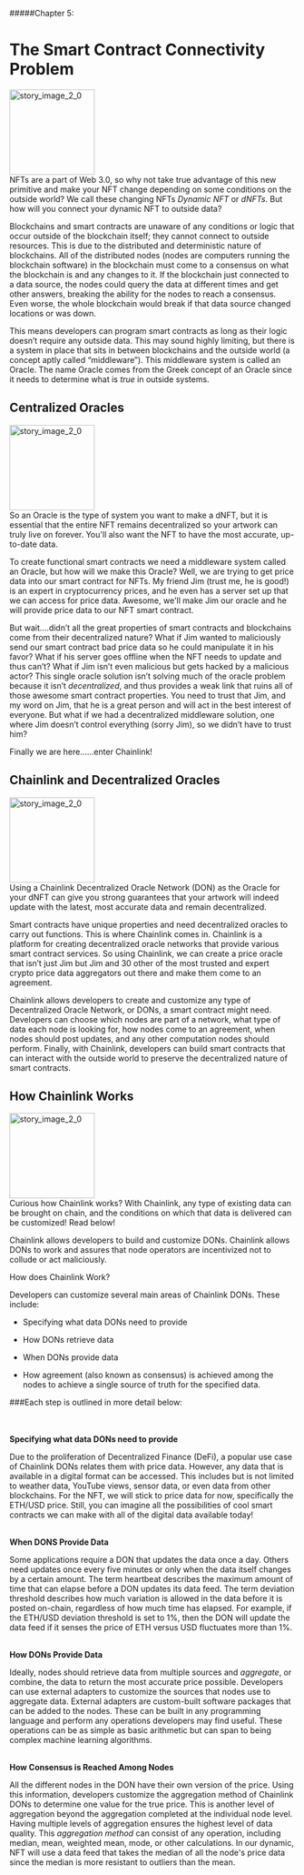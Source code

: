 #####Chapter 5:

# The Smart Contract Connectivity Problem

<ContentWrapp>
  <div class="imgContainer">
    <img alt="story_image_2_0" src="/images/chapter/man.svg" width="150px" height="150px">
  </div>

  <div class="itemsContainer">
    <div class="item-text">
     NFTs are a part of Web 3.0, so why not take true advantage of this new primitive and make your NFT change depending on some conditions on the outside world? We call these changing NFTs <i>Dynamic NFT</i> or <i>dNFTs</i>. But how will you connect your dynamic NFT to outside data?  
    </div>
  </div>
</ContentWrapp>

Blockchains and smart contracts are unaware of any conditions or logic that occur outside of the blockchain itself; they cannot connect to outside resources. This is due to the distributed and deterministic nature of blockchains. All of the distributed nodes (nodes are computers running the blockchain software) in the blockchain must come to a consensus on what the blockchain is and any changes to it. If the blockchain just connected to a data source, the nodes could query the data at different times and get other answers, breaking the ability for the nodes to reach a consensus. Even worse, the whole blockchain would break if that data source changed locations or was down.

This means developers can program smart contracts as long as their logic doesn’t require any outside data. This may sound highly limiting, but there is a system in place that sits in between blockchains and the outside world (a concept aptly called “middleware”). This middleware system is called an Oracle. The name <ColorWord>Oracle</ColorWord> comes from the Greek concept of an Oracle since it needs to determine what is <i>true</i> in outside systems.

<Spacer>

## Centralized Oracles

<ContentWrapp>
  <div class="imgContainer">
    <img alt="story_image_2_0" src="/images/chapter/man.svg" width="150px" height="150px">
  </div>

  <div class="itemsContainer">
    <div class="item-text">
     So an Oracle is the type of system you want to make a dNFT, but it is essential that the entire NFT remains decentralized so your artwork can truly live on forever. You'll also want the NFT to have the most accurate, up-to-date data.
    </div>
  </div>
</ContentWrapp>

To create functional smart contracts we need a middleware system called an <ColorWord>Oracle</ColorWord>, but how will we make this Oracle? Well, we are trying to get price data into our smart contract for NFTs. My friend Jim (trust me, he is good!) is an expert in cryptocurrency prices, and he even has a server set up that we can access for price data. Awesome, we'll make Jim our oracle and he will provide price data to our NFT smart contract.

But wait….didn’t all the great properties of smart contracts and blockchains come from their decentralized nature? What if Jim wanted to maliciously send our smart contract bad price data so he could manipulate it in his favor? What if his server goes offline when the NFT needs to update and thus can’t? What if Jim isn’t even malicious but gets hacked by a malicious actor? This single oracle solution isn’t solving much of the oracle problem because it isn’t <i>decentralized</i>, and thus provides a weak link that ruins all of those awesome smart contract properties. You need to trust that Jim, and my word on Jim, that he is a great person and will act in the best interest of everyone. But what if we had a decentralized middleware solution, one where Jim doesn’t control everything (sorry Jim), so we didn’t have to trust him?

Finally we are here…...enter Chainlink!

<Spacer>

## Chainlink and Decentralized Oracles

<ContentWrapp>
  <div class="imgContainer">
    <img alt="story_image_2_0" src="/images/chapter/man.svg" width="150px" height="150px">
  </div>

  <div class="itemsContainer">
    <div class="item-text">
     Using a Chainlink Decentralized Oracle Network (DON) as the Oracle for your dNFT can give you strong guarantees that your artwork will indeed update with the latest, most accurate data and remain decentralized. 
    </div>
  </div>
</ContentWrapp>

Smart contracts have unique properties and need decentralized oracles to carry out functions. This is where Chainlink comes in. <ColorWord>Chainlink is a platform for creating decentralized oracle networks that provide various smart contract services</ColorWord>. So using Chainlink, we can create a price oracle that isn’t just Jim but Jim and 30 other of the most trusted and expert crypto price data aggregators out there and make them come to an agreement.

Chainlink allows developers to create and customize any type of <ColorWord>Decentralized Oracle Network</ColorWord>, or DONs, a smart contract might need. Developers can choose which nodes are part of a network, what type of data each node is looking for, how nodes come to an agreement, when nodes should post updates, and any other computation nodes should perform. Finally, with Chainlink, developers can build smart contracts that can interact with the outside world to preserve the decentralized nature of smart contracts.

<Spacer>

## How Chainlink Works

<ContentWrapp>
  <div class="imgContainer">
    <img alt="story_image_2_0" src="/images/chapter/man.svg" width="150px" height="150px">
  </div>

  <div class="itemsContainer">
    <div class="item-text">
      Curious how Chainlink works? With Chainlink, any type of existing data can be brought on chain, and the conditions on which that data is delivered can be customized! Read below! 
    </div>
  </div>
</ContentWrapp>

Chainlink allows developers to build and customize DONs. Chainlink allows DONs to work and assures that node operators are incentivized not to collude or act maliciously.

<p><ColorWord>How does Chainlink Work?</ColorWord></p>

<div>
  <p>Developers can customize several main areas of Chainlink DONs. These include:</p>
  <ul>
    <li>
      <p>Specifying what data DONs need to provide</p>
    </li>
    <li>
      <p>How DONs retrieve data </p>
    </li>
    <li>
      <p>When DONs provide data</p>
    </li>
    <li>
      <p>How agreement (also known as consensus) is achieved among the nodes to achieve a single source of truth for the specified data.</p>
    </li>
  </ul>
</div>

###Each step is outlined in more detail below:

<br><br>
<b>Specifying what data DONs need to provide</b>

Due to the proliferation of Decentralized Finance (DeFi), a popular use case of Chainlink DONs relates them with price data. However, any data that is available in a digital format can be accessed. This includes but is not limited to weather data, YouTube views, sensor data, or even data from other blockchains. For the NFT, we will stick to price data for now, specifically the ETH/USD price. Still, you can imagine all the possibilities of cool smart contracts we can make with all of the digital data available today!

<br>
<b>When DONS Provide Data</b>

Some applications require a DON that updates the data once a day. Others need updates once every five minutes or only when the data itself changes by a certain amount. The term <ColorWord>heartbeat</ColorWord> describes the maximum amount of time that can elapse before a DON updates its data feed. The term <ColorWord>deviation threshold</ColorWord> describes how much variation is allowed in the data before it is posted on-chain, regardless of how much time has elapsed. For example, if the ETH/USD deviation threshold is set to 1%, then the DON will update the data feed if it senses the price of ETH versus USD fluctuates more than 1%.

<br>
<b>How DONs Provide Data</b>

Ideally, nodes should retrieve data from multiple sources and <i>aggregate</i>, or combine, the data to return the most accurate price possible. Developers can use external adapters to customize the sources that nodes use to aggregate data. <ColorWord>External adapters</ColorWord> are custom-built software packages that can be added to the nodes. These can be built in any programming language and perform any operations developers may find useful. These operations can be as simple as basic arithmetic but can span to being complex machine learning algorithms.

<br>
<b>How Consensus is Reached Among Nodes</b>

All the different nodes in the DON have their own version of the price. Using this information, developers customize the aggregation method of Chainlink DONs to determine one value for the true price. This is another level of aggregation beyond the aggregation completed at the individual node level. Having multiple levels of aggregation ensures the highest level of data quality. This <i>aggregation method</i> can consist of any operation, including median, mean, weighted mean, mode, or other calculations. In our dynamic, NFT will use a data feed that takes the median of all the node's price data since the median is more resistant to outliers than the mean.

